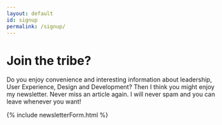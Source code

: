 ```yaml
---
layout: default
id: signup
permalink: /signup/
---
```


# Join the tribe?

Do you enjoy convenience and interesting information about leadership, User Experience, Design and Development? Then I think you might enjoy my newsletter. Never miss an article again. I will never spam and you can leave whenever you want!

{% include newsletterForm.html %}